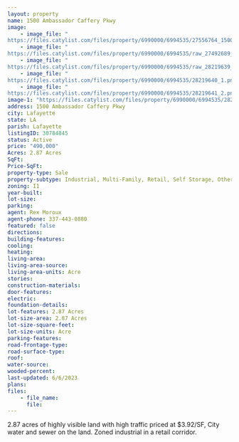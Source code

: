 ```yaml
---
layout: property
name: 1500 Ambassador Caffery Pkwy
image:
    - image_file: "https://files.catylist.com/files/property/6990000/6994535/27556764_1500_Amb_Caffery_Aerial__1_.png"
    - image_file: "https://files.catylist.com/files/property/6990000/6994535/raw_27492689_Flood_Disc__Rex___1500_Ambassador_Caffery.pdf"
    - image_file: "https://files.catylist.com/files/property/6990000/6994535/raw_28219639_1500_Amb_Caffery_Flyer__13_.pdf"
    - image_file: "https://files.catylist.com/files/property/6990000/6994535/28219640_1.png"
    - image_file: "https://files.catylist.com/files/property/6990000/6994535/28219641_2.png"
image-1: "https://files.catylist.com/files/property/6990000/6994535/28219575_Screenshot_2023_06_06_at_2.49.00_PM.png"
address: 1500 Ambassador Caffery Pkwy
city: Lafayette
state: LA
parish: Lafayette
listingID: 30784845
status: Active
price: "490,000"
Acres: 2.87 Acres
SqFt:
Price-SqFt:
property-type: Sale
property-subtype: Industrial, Multi-Family, Retail, Self Storage, Other
zoning: I1
year-built:
lot-size:
parking:
agent: Rex Moroux
agent-phone: 337-443-0880
featured: false
directions:
building-features:
cooling:
heating:
living-area:
living-area-source:
living-area-units: Acre
stories:
construction-materials:
door-features:
electric:
foundation-details:
lot-features: 2.87 Acres
lot-size-area: 2.87 Acres
lot-size-square-feet:
lot-size-units: Acre
parking-features:
road-frontage-type:
road-surface-type:
roof:
water-source:
wooded-percent:
last-updated: 6/6/2023
plans:
files:
    - file_name:
      file:
---
```

2.87 acres of highly visible land with high traffic priced at $3.92/SF, City water and sewer on the land. Zoned industrial in a retail corridor.
